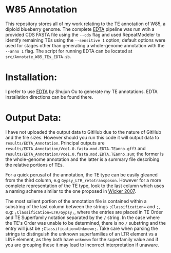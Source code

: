 # W85 Annotation
This repository stores all of my work relating to the TE annotation of W85, a diploid blueberry genome. The complete [EDTA](https://github.com/oushujun/EDTA) pipeline was run wtih a provided CDS FASTA file using the `--cds` flag and used RepeatModeler to identify remaining TEs using the `--sensitive 1` option; default options were used for stages other than generating a whole-genome annotation with the `--anno 1` flag. The script for running EDTA can be located at `src/Annotate_W85_TEs_EDTA.sb`.

# Installation:
I prefer to use [EDTA](https://github.com/oushujun/EDTA) by Shujun Ou to generate my TE annotations. EDTA installation directions can be found there.

# Output Data:
I have not uploaded the output data to GitHub due to the nature of GitHub and the file sizes. However should you run this code it will output data to `results/EDTA_Annotation`.
Principal outputs are `results/EDTA_Annotation/Vce1.0.fasta.mod.EDTA.TEanno.gff3` and `results/EDTA_Annotation/Vce1.0.fasta.mod.EDTA.TEanno.sum`; the former is the whole-genome annotation and the latter is a summary file describing the relative portions of TEs.

For a quick perusal of the annotation, the TE type can be easily gleaned from the third column, e.g `Gypsy_LTR_retotransposon`. However for a more complete representation of the TE type, look to the last column which uses a naming scheme similar to the one proposed in [Wicker 2007](https://www.nature.com/articles/nrg2165).

The most salient portion of the annotation file is contained within a substring of the last column between the strings `;Classification=` and `;`, e.g: `;Classification=LTR/Gypsy;`, where the entries are placed in TE Order and TE Superfamily notation separated by the `/` string. In the case where the TE's Order was unable to be determined, there is no `/` substring and the entry will just be `;Classification=Unknown;`. Take care when parsing the strings to distinguish the unknown superfamilies of an LTR element vs a LINE element, as they both have `unknown` for the superfamily value and if you are grouping these it may lead to incorrect interpretation if unaware.
